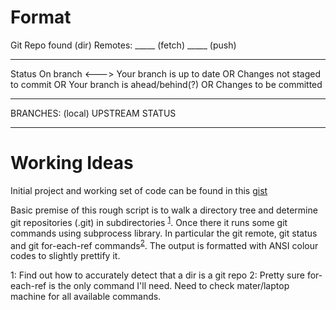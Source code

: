 Format
======

Git Repo found (dir)
Remotes:
	_____	(fetch)
	_____	(push)

---

Status
	On branch <--->
	Your branch is up to date OR
	Changes not staged to commit OR
	Your branch is ahead/behind(?) OR
	Changes to be committed

---

BRANCHES:
	(local)	UPSTREAM <upstream>	STATUS	<status>


---

Working Ideas
=============

Initial project and working set of code can be found in this [gist](https://gist.github.com/gjcooper/479ddeb59558120c34adf5deb90dd58)

Basic premise of this rough script is to walk a directory tree and determine git repositories (.git) in subdirectories <sup>[1](#fn_gitdetect)</sup>. Once there it runs some git commands using subprocess library. In particular the git remote, git status and git for-each-ref commands<sup>[2](#fn_gitcmd)</sup>. The output is formatted with ANSI colour codes to slightly prettify it.



<a name="fn_gitdetect">1</a>: Find out how to accurately detect that a dir is a git repo
<a name="fn_gitcmd">2</a>: Pretty sure for-each-ref is the only command I'll need. Need to check mater/laptop machine for all available commands.

